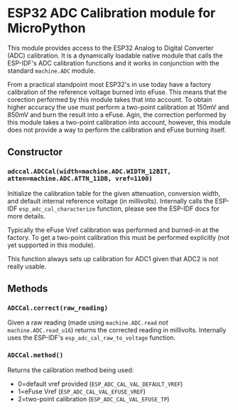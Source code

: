 ESP32 ADC Calibration module for MicroPython
============================================

This module provides access to the ESP32 Analog to Digital Converter (ADC) calibration.
It is a dynamically loadable native module that calls the ESP-IDF's ADC calibration functions
and it works in conjunction with the standard `machine.ADC` module.

From a practical standpoint most ESP32's in use today have a factory calibration of the reference
voltage burned into eFuse. This means that the corection performed by this module takes that
into account. To obtain higher accuracy the use must perform a two-point calibration at 150mV and
850mV and burn the result into a eFuse. Agin, the correction performed by this module takes a
two-point calibration into account, however, this module does not provide a way to
perform the calibration and eFuse burning itself.

Constructor
-----------

### `adccal.ADCCal(width=machine.ADC.WIDTH_12BIT, atten=machine.ADC.ATTN_11DB, vref=1100)`

Initialize the calibration table for the given attenuation, conversion width, and
default internal reference voltage (in millivolts). Internally calls the ESP-IDF
`esp_adc_cal_characterize` function, please see the ESP-IDF docs for more details.

Typically the eFuse Vref calibration was performed and burned-in at the factory.
To get a two-point calibration this must be performed explicitly (not yet supported in this module).

This function always sets up calibration for ADC1 given that ADC2 is not really usable.

Methods
-------

### `ADCCal.correct(raw_reading)`

Given a raw reading (made using `machine.ADC.read` _not_ `machine.ADC.read_u16`) returns the
corrected reading in millivolts. Internally uses the ESP-IDF's `esp_adc_cal_raw_to_voltage`
function.

### `ADCCal.method()`

Returns the calibration method being used:
 - 0=default vref provided (`ESP_ADC_CAL_VAL_DEFAULT_VREF`)
 - 1=eFuse Vref (`ESP_ADC_CAL_VAL_EFUSE_VREF`)
 - 2=two-point calibration (`ESP_ADC_CAL_VAL_EFUSE_TP`)
